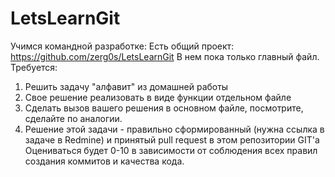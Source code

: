 # LetsLearnGit

Учимся командной разработке:
Есть общий проект:
https://github.com/zerg0s/LetsLearnGit
В нем пока только главный файл.
Требуется:
1. Решить задачу "алфавит" из домашней работы
2. Свое решение  реализовать в виде функции отдельном файле 
3. Сделать вызов вашего решения в основном файле, посмотрите, сделайте по аналогии.
4. Решение этой задачи - правильно сформированный (нужна ссылка в задаче в Redmine) и принятый pull request в этом репозитории GIT'a
Оцениваться будет 0-10 в зависимости от соблюдения всех правил создания коммитов и качества кода.

